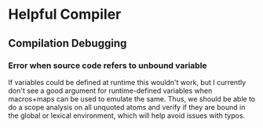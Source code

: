 # Helpful Compiler

## Compilation Debugging

### Error when source code refers to unbound variable

If variables could be defined at runtime this wouldn't work, but I currently don't see a good argument for runtime-defined variables when macros+maps can be used to emulate the same. Thus, we should be able to do a scope analysis on all unquoted atoms and verify if they are bound in the global or lexical environment, which will help avoid issues with typos.